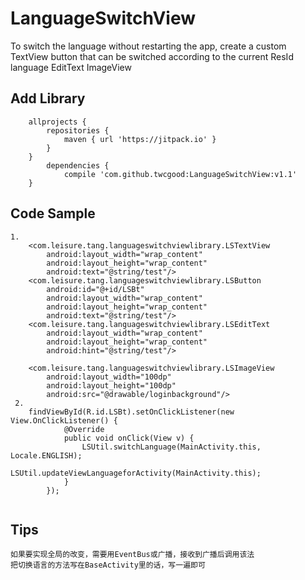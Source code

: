 # LanguageSwitchView
To switch the language without restarting the app, create a custom TextView button that can be switched according to the current ResId language EditText ImageView
## Add Library
```
	allprojects {
		repositories {
			maven { url 'https://jitpack.io' }
		}
	}
        dependencies {
	        compile 'com.github.twcgood:LanguageSwitchView:v1.1'
	}
  ```
  ## Code Sample
```
1.
    <com.leisure.tang.languageswitchviewlibrary.LSTextView
        android:layout_width="wrap_content"
        android:layout_height="wrap_content"
        android:text="@string/test"/>
    <com.leisure.tang.languageswitchviewlibrary.LSButton
        android:id="@+id/LSBt"
        android:layout_width="wrap_content"
        android:layout_height="wrap_content"
        android:text="@string/test"/>
    <com.leisure.tang.languageswitchviewlibrary.LSEditText
        android:layout_width="wrap_content"
        android:layout_height="wrap_content"
        android:hint="@string/test"/>

    <com.leisure.tang.languageswitchviewlibrary.LSImageView
        android:layout_width="100dp"
        android:layout_height="100dp"
        android:src="@drawable/loginbackground"/>
 2.    
    findViewById(R.id.LSBt).setOnClickListener(new View.OnClickListener() {
            @Override
            public void onClick(View v) {
                LSUtil.switchLanguage(MainActivity.this, Locale.ENGLISH);
                LSUtil.updateViewLanguageforActivity(MainActivity.this);
            }
        });
        
  ```      
        

 
   ## Tips
    
    如果要实现全局的改变，需要用EventBus或广播，接收到广播后调用该法
    把切换语言的方法写在BaseActivity里的话，写一遍即可
    
